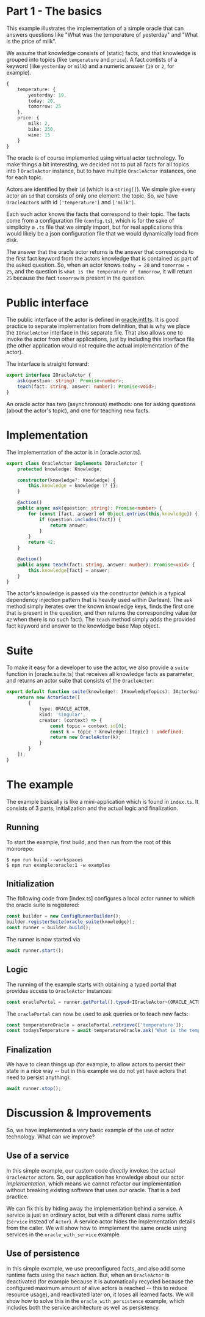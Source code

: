 # Part 1 - The basics

This example illustrates the implementation of a simple oracle that can answers questions like "What was the temperature of yesterday" and "What is the price of milk".

We assume that knowledge consists of (static) facts, and that knowledge is grouped into topics (like `temperature` and `price`). A fact contists of a keyword (like `yesterday` or `milk`) and
a numeric answer (`19` or `2`, for example).

```ts
{
    temperature: {
        yesterday: 19,
        today: 20,
        tomorrow: 25
    },
    price: {
        milk: 2,
        bike: 250,
        wine: 15
    }
}
```

The oracle is of course implemented using virtual actor technology. To make things a bit interesting, we decided not to put all facts for all topics into 1 `OracleActor` instance, but to have
multiple `OracleActor` instances, one for each topic.

Actors are identified by their `id` (which is a `string[]`). We simple give every actor an `id` that consists of only one element: the topic. So, we have `OracleActor`s with id `['temperature']` and
`['milk']`.

Each such actor knows the facts that correspond to their topic. The facts come from a configuration file (`config.ts`), which is for the sake of simplicity a `.ts` file that we simply import, but
for real applications this would likely be a json configuration file that we would dynamically load from disk.

The answer that the oracle actor returns is the answer that corresponds to the first fact keyword from the actors knowledge that is contained as part of the asked question. So, when an actor knows `today = 20` and `tomorrow = 25`, 
and the question is `what is the temperature of tomorrow`, it will return `25` because the fact `tomorrow` is present in the question.

# Public interface

The public interface of the actor is defined in [oracle.intf.ts](oracle.intf.ts). It is good practice to separate implementation from definition, that is why we place the `IOracleActor` interface in this separate file. That
also allows one to invoke the actor from other applications, just by including this interface file (the other application would not require the actual implementation of the actor).

The interface is straight forward:
```ts
export interface IOracleActor {
    ask(question: string): Promise<number>;
    teach(fact: string, answer: number): Promise<void>;
}
```

An oracle actor has two (asynchronous) methods: one for asking questions (about the actor's topic), and one for teaching new facts.

# Implementation

The implementation of the actor is in [oracle.actor.ts].

```ts
export class OracleActor implements IOracleActor {
    protected knowledge: Knowledge;

    constructor(knowledge?: Knowledge) {
        this.knowledge = knowledge ?? {};
    }

    @action()
    public async ask(question: string): Promise<number> {
        for (const [fact, answer] of Object.entries(this.knowledge)) {
            if (question.includes(fact)) {
                return answer;
            }
        }
        return 42;
    }

    @action()
    public async teach(fact: string, answer: number): Promise<void> {
        this.knowledge[fact] = answer;
    }
}
```

The actor's knowledge is passed via the constructor (which is a typical dependency injection pattern that is heavily used within Darlean). The `ask` method simply
iterates over the known knowledge keys, finds the first one that is present in the question, and then returns the corresponding value (or `42` when there is no such fact). The `teach` method simply adds the provided
fact keyword and answer to the knowledge base Map object.

# Suite

To make it easy for a developer to use the actor, we also provide a `suite` function in [oracle.suite.ts] that receives all knowledge facts as parameter, and returns an actor suite that consists of the `OracleActor`:
```ts
export default function suite(knowledge?: IKnowledgeTopics): IActorSuite {
    return new ActorSuite([
        {
            type: ORACLE_ACTOR,
            kind: 'singular',
            creator: (context) => {
                const topic = context.id[0];
                const k = topic ? knowledge?.[topic] : undefined;
                return new OracleActor(k);
            }
        }
    ]);
}
```

# The example

The example basically is like a mini-application which is found in `index.ts`. It consists of 3 parts, initialization and the actual logic and finalization.

## Running

To start the example, first build, and then run from the root of this monorepo:
```
$ npm run build --workspaces
$ npm run example:oracle:1 -w examples
```

## Initialization

The following code from [index.ts] configures a local actor runner to which the oracle suite is registered:
```ts
const builder = new ConfigRunnerBuilder();
builder.registerSuite(oracle_suite(knowledge));
const runner = builder.build();
```

The runner is now started via
```ts
await runner.start();
```

## Logic
The running of the example starts with obtaining a typed portal that provides access to `OracleActor` instances:
```ts
const oraclePortal = runner.getPortal().typed<IOracleActor>(ORACLE_ACTOR);
```

The `oraclePortal` can now be used to ask queries or to teach new facts:
```ts
const temperatureOracle = oraclePortal.retrieve(['temperature']);
const todaysTemperature = await temperatureOracle.ask('What is the temperature of today?');
```

## Finalization
We have to clean things up (for example, to allow actors to persist their state in a nice way -- but in this example we do not yet have actors that need to persist anything):
```ts
await runner.stop();
```

# Discussion & Improvements
So, we have implemented a very basic example of the use of actor technology. What can we improve?

## Use of a service

In this simple example, our custom code *directly* invokes the actual `OracleActor` actors. So, our application has knowledge about our actor *implementation*, which means we cannot
refactor our implementation without breaking existing software that uses our oracle. That is a bad practice.

We can fix this by hiding away the implementation behind a service. A service is just an ordinary actor, but with a different class name suffix (`Service` instead of `Actor`). A service actor hides the implementation 
details from the caller. We will show how to immplement the same oracle using services in the `oracle_with_service` example.

## Use of persistence

In this simple example, we use preconfigured facts, and also add some runtime facts using the `teach` action. But, when an `OracleActor` is deactivated (for example because it is automatically
recycled because the configured maximum amount of alive actors is reached -- this to reduce resource usage), and reactivated later on, it loses all learned facts. We will show how to
solve this in the `oracle_with_persistence` example, which includes both the service architecture as well as persistency.

